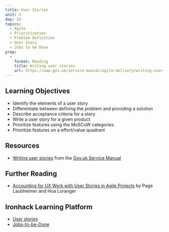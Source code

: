 ```yaml
---
title: User Stories
unit: 3
day: 24
topics:
  - Agile
  - Prioritization
  - Problem Definition
  - User Story
  - Jobs to be Done
prep:
  -
    format: Reading
    title: Writing user stories
    url: https://www.gov.uk/service-manual/agile-delivery/writing-user-stories
---
```


Learning Objectives
-------------------

- Identify the elements of a user story
- Differentiate between defining the problem and providing a solution
- Describe acceptance criteria for a story
- Write a user story for a given product
- Prioritize features using the MoSCoW categories
- Prioritize features on a effort/value quadrant


Resources
---------

- [Writing user stories](https://www.gov.uk/service-manual/agile-delivery/writing-user-stories) from the [Gov.uk Service Manual](https://www.gov.uk/service-manual)


Further Reading
---------------

- [Accounting for UX Work with User Stories in Agile Projects](https://www.nngroup.com/articles/ux-user-stories/) by Page Laubheimer and Hoa Loranger


Ironhack Learning Platform
--------------------------

- [User stories](http://learn.ironhack.com/#/learning_unit/7083)
- [Jobs-to-be-Done](http://learn.ironhack.com/#/learning_unit/7067)
